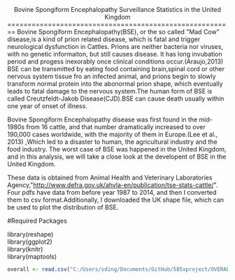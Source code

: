 <center> Bovine Spongiform Encephalopathy Surveillance Statistics in the United Kingdom </center>
========================================================
Bovine Spongiform Encephalopathy(BSE), or the so called "Mad Cow" disease,is a kind of prion related disease, which is fatal and trigger neurological dysfunction in Cattles. Prions are neither bacteria nor viruses, with no genetic informaiton, but still causes disease. It has long invubation period and progess inexorably once clinical conditions occur.(Araujo,2013) BSE can be transmitted by eating food containing brain,spinal cord or other nervous system tissue fro an infected animal, and prions begin to slowly transform normal protein into the abonormal prion shape, which eventually leads to fatal damage to the nervous system.The human form of BSE is called Creutzfeldt-Jakob Disease(CJD).BSE can cause death usually within one year of onset of illness.

Bovine Spongiform Encephalopathy disease was first found in the mid-1980s from 16 cattle, and that number dramatically increased to over 190,000 cases worldwide, with the majority of them in Europe.(Lee et al., 2013) ,Which led to a disaster to human, the agricultural industry and the food industry. The worst case of BSE was happened in the United Kingdom, and in this analysis, we will take a close look at the developent of BSE in the United Kingdom.

These data is obtained from Animal Health and Veterinary Laboratories Agency,"http://www.defra.gov.uk/ahvla-en/publication/tse-stats-cattle/". Four pdfs have data from before year 1987 to 2014, and then I converted them to csv format.Additionally, I downloaded the UK shape file, which can be used to plot the distribution of BSE. 

#Required Packages<br/>

library(reshape)<br/>
library(ggplot2)<br/>
library(knitr)<br/>
library(maptools)



```r
overall <- read.csv("C:/Users/sding/Documents/GitHub/585xproject/OVERALL.csv")
```


